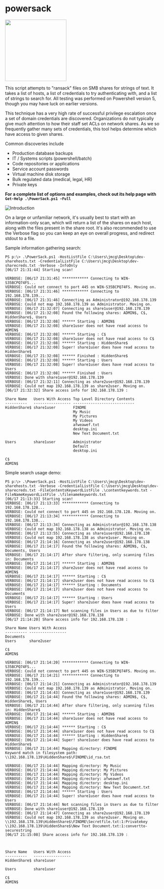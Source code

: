 # powersack

<img src="https://github.com/s1xtw03/powersack/raw/master/fan_art/fan_art2.jpg" width="200">

This script attempts to "ransack" files on SMB shares for strings of text. It takes a list of hosts, a list of credentials to try authenticating with, and a list of strings to search for. All testing was performed on Powershell version 5, though you may have luck on earlier versions.

This technique has a very high rate of successful privilege escalation once a set of domain credentials are discovered. Organizations do not typically give much attention to how their staff set ACLs on network shares. As we so frequently gather many sets of credentials, this tool helps determine which have access to given shares.

Common discoveries include

* Production database backups
* IT / Systems scripts (powershell/batch)
* Code repositories or applications
* Service account passwords
* Virtual machine disk storage
* Bulk regulated data (medical, legal, HR)
* Private keys

**For a complete list of options and examples, check out its help page with `Get-Help .\PowerSack.ps1 -Full`**

![Introduction](https://gitlab.na.nccgroup.com/jmcg/powersack/raw/f4eb0dd4632964da96c621434e1976ba2ce9026d/fan_art/fan_art2.jpg)

On a large or unfamiliar network, it's usually best to start with an information-only scan, which will return a list of the shares on each host, along with the files present in the share root. It's also recommended to use the Verbose flag so you can keep an eye on overall progress, and redirect stdout to a file. 

Sample information gathering search:

~~~
PS p:\> .\PowerSack.ps1 -HostListFile C:\Users\jmcg\Desktop\dev-sharehosts.txt -CredentialListFile C:\Users\jmcg\Desktop\dev-sharecreds.txt -Verbose -InfoOnly
[06/17 21:31:44] Starting scan!

VERBOSE: [06/17 21:31:45] ************ Connecting to WIN-S35BCPQ74FS...
VERBOSE: Could not connect to port 445 on WIN-S35BCPQ74FS. Moving on.
VERBOSE: [06/17 21:31:46] ************ Connecting to 192.168.178.139...
VERBOSE: [06/17 21:31:46] Connecting as Administrator@192.168.178.139
VERBOSE: Could not map 192.168.178.139 as Administrator. Moving on.
VERBOSE: [06/17 21:32:07] Connecting as share1user@192.168.178.139
VERBOSE: [06/17 21:32:08] Found the following shares: ADMIN$, C$, HiddenShare$, Users
VERBOSE: [06/17 21:32:08] ****** Starting : ADMIN$
VERBOSE: [06/17 21:32:08] share1user does not have read access to ADMIN$
VERBOSE: [06/17 21:32:08] ****** Starting : C$
VERBOSE: [06/17 21:32:08] share1user does not have read access to C$
VERBOSE: [06/17 21:32:08] ****** Starting : HiddenShare$
VERBOSE: [06/17 21:32:08] Super! share1user does have read access to HiddenShare$
VERBOSE: [06/17 21:32:08] ****** Finished : HiddenShare$
VERBOSE: [06/17 21:32:08] ****** Starting : Users
VERBOSE: [06/17 21:32:08] Super! share1user does have read access to Users
VERBOSE: [06/17 21:32:08] ****** Finished : Users
VERBOSE: Done with share1user@192.168.178.139
VERBOSE: [06/17 21:32:11] Connecting as share2user@192.168.178.139
VERBOSE: Could not map 192.168.178.139 as share2user. Moving on.
[06/17 21:32:32] Share access info for 192.168.178.139 :

Share Name   Users With Access Top Level Directory Contents
----------   ----------------- ----------------------------
HiddenShare$ share1user        FINDME
                               My Music
                               My Pictures
                               My Videos
                               afweawef.txt
                               desktop.ini
                               New Text Document.txt

Users        share1user        Administrator
                               Default
                               desktop.ini

C$
ADMIN$
~~~


Simple search usage demo:

~~~
PS p:\> .\PowerSack.ps1 -HostListFile C:\Users\jmcg\Desktop\dev-sharehosts.txt -Verbose -CredentialListFile C:\Users\jmcg\Desktop\dev-sharecreds.txt -FileContentsKeywordListFile .\contentkeywords.txt -FileNameKeywordListFile .\filenamekeywords.txt
[06/17 21:13:33] Starting scan!
VERBOSE: [06/17 21:13:33] ************ Connecting to 192.168.178.128...
VERBOSE: Could not connect to port 445 on 192.168.178.128. Moving on.
VERBOSE: [06/17 21:13:34] ************ Connecting to 192.168.178.138...
VERBOSE: [06/17 21:13:34] Connecting as Administrator@192.168.178.138
VERBOSE: Could not map 192.168.178.138 as Administrator. Moving on.
VERBOSE: [06/17 21:13:55] Connecting as share1user@192.168.178.138
VERBOSE: Could not map 192.168.178.138 as share1user. Moving on.
VERBOSE: [06/17 21:14:16] Connecting as share2user@192.168.178.138
VERBOSE: [06/17 21:14:17] Found the following shares: ADMIN$, C$, Documents, Users
VERBOSE: [06/17 21:14:17] After share filtering, only scanning files in: Documents
VERBOSE: [06/17 21:14:17] ****** Starting : ADMIN$
VERBOSE: [06/17 21:14:17] share2user does not have read access to ADMIN$
VERBOSE: [06/17 21:14:17] ****** Starting : C$
VERBOSE: [06/17 21:14:17] share2user does not have read access to C$
VERBOSE: [06/17 21:14:17] ****** Starting : Documents
VERBOSE: [06/17 21:14:17] share2user does not have read access to Documents
VERBOSE: [06/17 21:14:17] ****** Starting : Users
VERBOSE: [06/17 21:14:17] Super! share2user does have read access to Users
VERBOSE: [06/17 21:14:17] Not scanning files in Users as due to filter
VERBOSE: Done with share2user@192.168.178.138
[06/17 21:14:20] Share access info for 192.168.178.138 :

Share Name Users With Access
---------- -----------------
Documents
Users      share2user

C$
ADMIN$

VERBOSE: [06/17 21:14:20] ************ Connecting to WIN-S35BCPQ74FS...
VERBOSE: Could not connect to port 445 on WIN-S35BCPQ74FS. Moving on.
VERBOSE: [06/17 21:14:21] ************ Connecting to 192.168.178.139...
VERBOSE: [06/17 21:14:21] Connecting as Administrator@192.168.178.139
VERBOSE: Could not map 192.168.178.139 as Administrator. Moving on.
VERBOSE: [06/17 21:14:43] Connecting as share1user@192.168.178.139
VERBOSE: [06/17 21:14:44] Found the following shares: ADMIN$, C$, HiddenShare$, Users
VERBOSE: [06/17 21:14:44] After share filtering, only scanning files in: HiddenShare$
VERBOSE: [06/17 21:14:44] ****** Starting : ADMIN$
VERBOSE: [06/17 21:14:44] share1user does not have read access to ADMIN$
VERBOSE: [06/17 21:14:44] ****** Starting : C$
VERBOSE: [06/17 21:14:44] share1user does not have read access to C$
VERBOSE: [06/17 21:14:44] ****** Starting : HiddenShare$
VERBOSE: [06/17 21:14:44] Super! share1user does have read access to HiddenShare$
VERBOSE: [06/17 21:14:44] Mapping directory: FINDME
Keyword match in filesystem path: \\192.168.178.139\HiddenShare$\FINDME\id_rsa.txt

VERBOSE: [06/17 21:14:44] Mapping directory: My Music
VERBOSE: [06/17 21:14:44] Mapping directory: My Pictures
VERBOSE: [06/17 21:14:44] Mapping directory: My Videos
VERBOSE: [06/17 21:14:44] Mapping directory: afweawef.txt
VERBOSE: [06/17 21:14:44] Mapping directory: desktop.ini
VERBOSE: [06/17 21:14:44] Mapping directory: New Text Document.txt
VERBOSE: [06/17 21:14:44] ****** Starting : Users
VERBOSE: [06/17 21:14:44] Super! share1user does have read access to Users
VERBOSE: [06/17 21:14:44] Not scanning files in Users as due to filter
VERBOSE: Done with share1user@192.168.178.139
VERBOSE: [06/17 21:14:47] Connecting as share2user@192.168.178.139
VERBOSE: Could not map 192.168.178.139 as share2user. Moving on.
\\192.168.178.139\HiddenShare$\FINDME\Secretfile.txt:1:Privatekey
\\192.168.178.139\HiddenShare$\New Text Document.txt:1:convertto-securestring
[06/17 21:15:08] Share access info for 192.168.178.139 :



Share Name   Users With Access
----------   -----------------
HiddenShare$ share1user

Users        share1user

C$
ADMIN$
~~~
